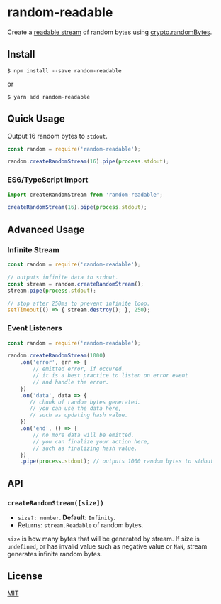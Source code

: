 # random-readable
Create a [readable stream](https://nodejs.org/api/stream.html#stream_readable_streams) of random bytes using [crypto.randomBytes](https://nodejs.org/api/crypto.html#crypto_crypto_randombytes_size_callback).

## Install
```
$ npm install --save random-readable
```
or
```
$ yarn add random-readable
```

## Quick Usage

Output 16 random bytes to `stdout`.
```js
const random = require('random-readable');

random.createRandomStream(16).pipe(process.stdout);
```

### ES6/TypeScript Import
```ts
import createRandomStream from 'random-readable';

createRandomStream(16).pipe(process.stdout);
```

## Advanced Usage

### Infinite Stream
```js
const random = require('random-readable');

// outputs infinite data to stdout.
const stream = random.createRandomStream();
stream.pipe(process.stdout);

// stop after 250ms to prevent infinite loop.
setTimeout(() => { stream.destroy(); }, 250);
```

### Event Listeners
```js
const random = require('random-readable');

random.createRandomStream(1000)
    .on('error', err => {
        // emitted error, if occured.
        // it is a best practice to listen on error event
        // and handle the error.
    })
    .on('data', data => {
       // chunk of random bytes generated.
       // you can use the data here,
       // such as updating hash value.
    })
    .on('end', () => {
        // no more data will be emitted.
        // you can finalize your action here,
        // such as finalizing hash value.
    })
    .pipe(process.stdout); // outputs 1000 random bytes to stdout
```

## API

### `createRandomStream([size])`
- `size?: number`. **Default**: `Infinity`.
- Returns: `stream.Readable` of random bytes.

`size` is how many bytes that will be generated by stream. If size is `undefined`, or has invalid value such as negative value or `NaN`, stream generates infinite random bytes.

## License
[MIT](LICENSE)
